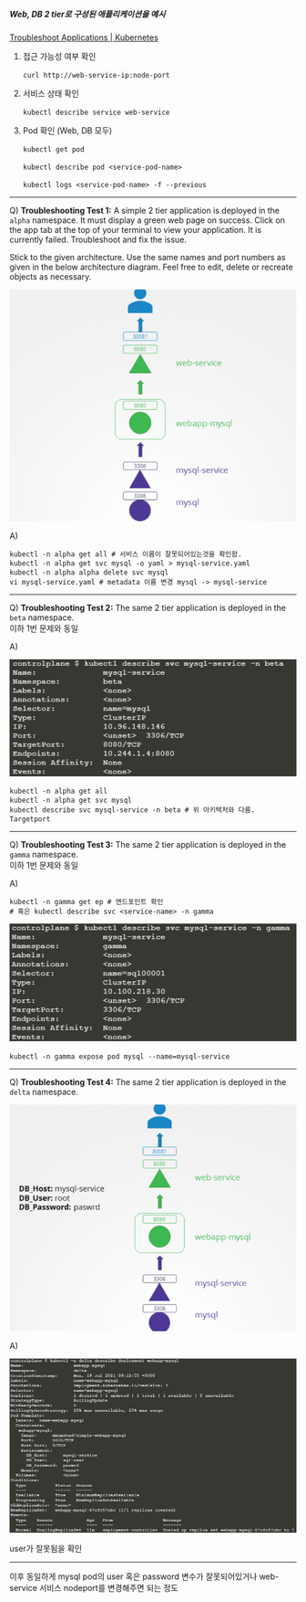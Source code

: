 ##### Web, DB 2 tier로 구성된 애플리케이션을 예시

[Troubleshoot Applications | Kubernetes](https://kubernetes.io/docs/tasks/debug-application-cluster/debug-application/)

1. 접근 가능성 여부 확인

   `curl http://web-service-ip:node-port`

2. 서비스 상태 확인

   `kubectl describe service web-service`

3. Pod 확인 (Web, DB 모두)

   `kubectl get pod`

   `kubectl describe pod <service-pod-name>`

   `kubectl logs <service-pod-name> -f --previous`

---

Q) **Troubleshooting Test 1:** A simple 2 tier application is deployed in the `alpha` namespace. It must display a green web page on success. Click on the app tab at the top of your terminal to view your application. It is currently failed. Troubleshoot and fix the issue.

Stick to the given architecture. Use the same names and port numbers as given in the below architecture diagram. Feel free to edit, delete or recreate objects as necessary.

![](img/1.png)

A)

```shell
kubectl -n alpha get all # 서비스 이름이 잘못되어있는것을 확인함.
kubectl -n alpha get svc mysql -o yaml > mysql-service.yaml
kubectl -n alpha alpha delete svc mysql
vi mysql-service.yaml # metadata 이름 변경 mysql -> mysql-service
```

---

Q) **Troubleshooting Test 2:** The same 2 tier application is deployed in the `beta` namespace. </br>이하 1번 문제와 동일

A)

![](img/2.png)

```shell
kubectl -n alpha get all
kubectl -n alpha get svc mysql
kubectl describe svc mysql-service -n beta # 위 아키텍처와 다름. Targetport
```

---

Q) **Troubleshooting Test 3:** The same 2 tier application is deployed in the `gamma` namespace. </br>이하 1번 문제와 동일

A) 

```shell
kubectl -n gamma get ep # 엔드포인트 확인
# 혹은 kubectl describe svc <service-name> -n gamma
```

![](img/3.png)

`kubectl -n gamma expose pod mysql --name=mysql-service`

---

Q) **Troubleshooting Test 4:** The same 2 tier application is deployed in the `delta` namespace.

![](img/4.png)

A)

![](img/5.PNG)

user가 잘못됨을 확인

---

이후 동일하게 mysql pod의 user 혹은 password 변수가 잘못되어있거나 web-service 서비스 nodeport를 변경해주면 되는 정도